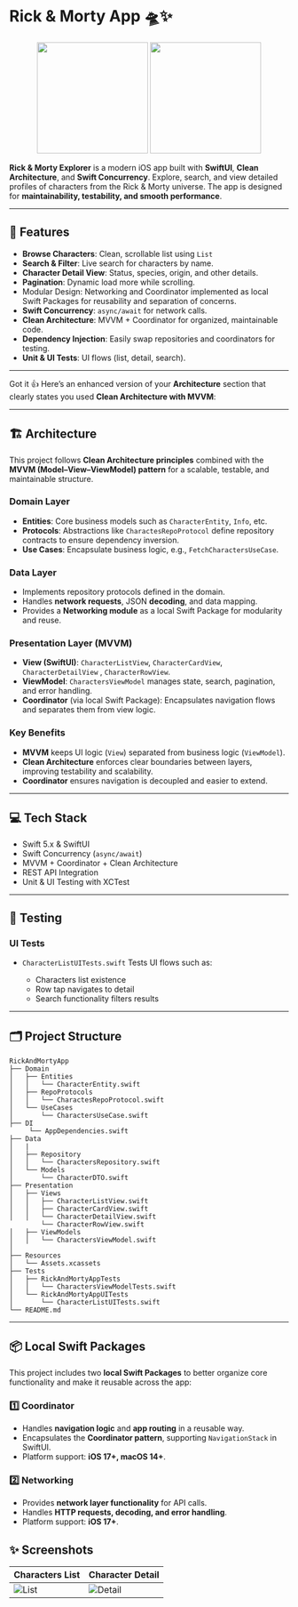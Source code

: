 

# Rick & Morty App 🛸✨

<p align="center">
   <img src="https://github.com/user-attachments/assets/41e78468-9df0-4aa3-858b-d343f421e177" width="200" />
   <img src="https://github.com/user-attachments/assets/220d334e-f809-4a44-9d6f-5d74f3d68341" width="200" />
</p>

**Rick & Morty Explorer** is a modern iOS app built with **SwiftUI**, **Clean Architecture**, and **Swift Concurrency**. Explore, search, and view detailed profiles of characters from the Rick & Morty universe. The app is designed for **maintainability, testability, and smooth performance**.

---

## 🚀 Features

* **Browse Characters**: Clean, scrollable list using `List` 
* **Search & Filter**: Live search for characters by name.
* **Character Detail View**: Status, species, origin, and other details.
* **Pagination**: Dynamic load more while scrolling.
* Modular Design: Networking and Coordinator implemented as local Swift Packages for reusability and separation of concerns.
* **Swift Concurrency**: `async/await` for network calls.
* **Clean Architecture**: MVVM + Coordinator for organized, maintainable code.
* **Dependency Injection**: Easily swap repositories and coordinators for testing.
* **Unit & UI Tests**:  UI flows (list, detail, search).

---

Got it 👍
Here’s an enhanced version of your **Architecture** section that clearly states you used **Clean Architecture with MVVM**:

---

## 🏗 Architecture

This project follows **Clean Architecture principles** combined with the **MVVM (Model–View–ViewModel) pattern** for a scalable, testable, and maintainable structure.

### Domain Layer

* **Entities**: Core business models such as `CharacterEntity`, `Info`, etc.
* **Protocols**: Abstractions like `CharactesRepoProtocol` define repository contracts to ensure dependency inversion.
* **Use Cases**: Encapsulate business logic, e.g., `FetchCharactersUseCase`.

### Data Layer

* Implements repository protocols defined in the domain.
* Handles **network requests**, JSON **decoding**, and data mapping.
* Provides a **Networking module** as a local Swift Package for modularity and reuse.

### Presentation Layer (MVVM)

* **View (SwiftUI)**: `CharacterListView`, `CharacterCardView`, `CharacterDetailView` , `CharacterRowView`.
* **ViewModel**: `CharactersViewModel` manages state, search, pagination, and error handling.
* **Coordinator** (via local Swift Package): Encapsulates navigation flows and separates them from view logic.

### Key Benefits

* **MVVM** keeps UI logic (`View`) separated from business logic (`ViewModel`).
* **Clean Architecture** enforces clear boundaries between layers, improving testability and scalability.
* **Coordinator** ensures navigation is decoupled and easier to extend.


---

## 💻 Tech Stack

* Swift 5.x & SwiftUI
* Swift Concurrency (`async/await`)
* MVVM + Coordinator + Clean Architecture
* REST API Integration
* Unit & UI Testing with XCTest

---

## 🧪 Testing


### UI Tests

* `CharacterListUITests.swift`
  Tests UI flows such as:

  * Characters list existence
  * Row tap navigates to detail
  * Search functionality filters results

---

## 🗂 Project Structure

```
RickAndMortyApp
├── Domain
│   ├── Entities
│   │   └── CharacterEntity.swift
│   ├── RepoProtocols
│   │   └── CharactesRepoProtocol.swift
│   └── UseCases
│       └── CharactersUseCase.swift
├── DI
     └── AppDependencies.swift
├── Data
│   |
│   ├── Repository
│   │   └── CharactersRepository.swift
│   └── Models
│       └── CharacterDTO.swift
├── Presentation
│   ├── Views
│   │   ├── CharacterListView.swift
│   │   ├── CharacterCardView.swift
│   │   └── CharacterDetailView.swift
        └── CharacterRowView.swift
│   ├── ViewModels
│   │   └── CharactersViewModel.swift
│   
├── Resources
│   └── Assets.xcassets
├── Tests
│   ├── RickAndMortyAppTests
│   │   └── CharactersViewModelTests.swift
│   └── RickAndMortyAppUITests
│       └── CharacterListUITests.swift
└── README.md
```

---


## 📦 Local Swift Packages

This project includes two **local Swift Packages** to better organize core functionality and make it reusable across the app:

### 1️⃣ Coordinator

* Handles **navigation logic** and **app routing** in a reusable way.
* Encapsulates the **Coordinator pattern**, supporting `NavigationStack` in SwiftUI.
* Platform support: **iOS 17+, macOS 14+**.

### 2️⃣ Networking

* Provides **network layer functionality** for API calls.
* Handles **HTTP requests, decoding, and error handling**.
* Platform support: **iOS 17+**.



## ✨ Screenshots

| Characters List                                                                          | Character Detail                                                                           |
| ---------------------------------------------------------------------------------------- | ------------------------------------------------------------------------------------------ |
| ![List](https://github.com/user-attachments/assets/41e78468-9df0-4aa3-858b-d343f421e177) | ![Detail](https://github.com/user-attachments/assets/220d334e-f809-4a44-9d6f-5d74f3d68341) |

